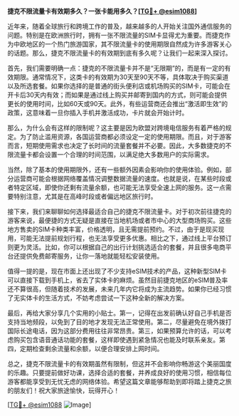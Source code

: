 **捷克不限流量卡有效期多久？一张卡能用多久？[[TG💪+ @esim1088](https://t.me/s/esim1088)]**

近年来，随着全球旅行和跨境工作的普及，越来越多的人开始关注国外通信服务的问题。特别是在欧洲旅行时，拥有一张不限流量的SIM卡显得尤为重要。而捷克作为中欧地区的一个热门旅游国家，其不限流量卡的使用期限自然成为许多游客关心的话题。那么，捷克不限流量卡的有效期到底有多久呢？让我们一起来深入探讨。

首先，我们需要明确一点：捷克的不限流量卡并不是“无限期”的，而是有一定的有效期限。通常情况下，这类卡的有效期为30天至90天不等，具体取决于购买渠道以及所选套餐。如果你选择的是普通的街头便利店或机场购买的SIM卡，可能会在开卡后30天内有效；而如果是通过线上购买并邮寄到国内的方式，则可能会提供更长的使用时间，比如60天或90天。此外，有些运营商还会推出“激活即生效”的政策，这意味着一旦你插入手机并激活成功，卡片就会开始计时。

那么，为什么会有这样的限制呢？这主要是因为欧盟对跨境电信服务有着严格的规定。为了防止滥用资源，各国运营商都必须设定一定的使用期限。而且，对于游客而言，短期使用需求也决定了长时间的流量套餐并不必要。因此，大多数捷克的不限流量卡都会设置一个合理的时间范围，以满足绝大多数用户的实际需求。

当然，除了基本的使用期限外，还有一些额外因素会影响你的使用体验。例如，部分运营商可能会根据网络覆盖情况调整数据流量的速度。也就是说，在某些时段或者特定区域，即使你还剩有流量余额，也可能无法享受全速上网的服务。这一点需要特别注意，尤其是在高峰时段或者偏远地区旅行时。

接下来，我们来聊聊如何选择最适合自己的捷克不限流量卡。对于初次前往捷克的游客来说，最便捷的方式无疑是直接在当地机场或者市中心的大型商场购买。这些地方售卖的SIM卡种类丰富，价格透明，且无需提前预约。不过，由于是现买现用，可能无法提前规划行程，也无法享受更多优惠。相比之下，通过线上平台预订则更为灵活。比如，你可以根据自己的出行计划挑选适合的套餐，并且很多电商平台还提供免费邮寄服务，让你一落地就能轻松安装使用。

值得一提的是，现在市面上还出现了不少支持eSIM技术的产品，这种新型SIM卡可以直接下载到手机上，省去了实体卡的麻烦。虽然目前捷克地区的eSIM普及率还不算很高，但随着技术的发展，未来几年内它将成为主流趋势。如果你已经习惯了无实体卡的生活方式，不妨考虑尝试一下这种全新的解决方案。

最后，再给大家分享几个实用的小贴士。第一，记得在出发前确认好自己手机是否支持当地频段，以免到了目的地才发现无法正常使用。第二，尽量避免在境外拨打国际长途电话，因为这部分费用往往非常昂贵。第三，如果预算允许的话，可以考虑购买包含语音通话功能的套餐，这样即使遇到紧急情况也能及时联系亲友。第四，定期检查剩余流量和余额，以便合理安排上网时间。

总之，捷克不限流量卡的有效期虽然有限制，但这并不会影响你畅游这个美丽国度的乐趣。只要提前做好功课，选择合适的套餐，并养成良好的使用习惯，相信每位游客都能享受到无忧无虑的网络体验。希望这篇文章能够帮助到即将踏上捷克之旅的朋友们！祝大家旅途愉快，玩得开心！

[[TG💪+ @esim1088](https://t.me/s/esim1088) ![Image](https://i.postimg.cc/4NQfJmqS/Snipaste-2025-05-13-00-14-12.png)]
